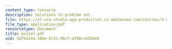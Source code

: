```yaml
---
content_type: resource
description: Solutions to problem set.
file: https://ol-ocw-studio-app-production.s3.amazonaws.com/courses/3-53-electrochemical-processing-of-materials-spring-2001/5d74a14a16bebc510bcfa788ccb5b8e4_ps2sol.pdf
file_type: application/pdf
resourcetype: Document
title: ps2sol.pdf
uid: 5d74a14a-16be-bc51-0bcf-a788ccb5b8e4
---
```

